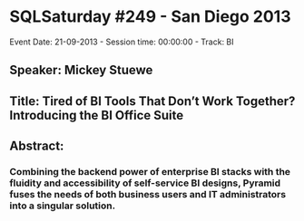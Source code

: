 # SQLSaturday #249 - San Diego 2013
Event Date: 21-09-2013 - Session time: 00:00:00 - Track: BI
## Speaker: Mickey Stuewe
## Title: Tired of BI Tools That Don’t Work Together? Introducing the BI Office Suite
## Abstract:
### Combining the backend power of enterprise BI stacks with the fluidity and accessibility of self-service BI designs, Pyramid fuses the needs of both business users and IT administrators into a singular solution. 
